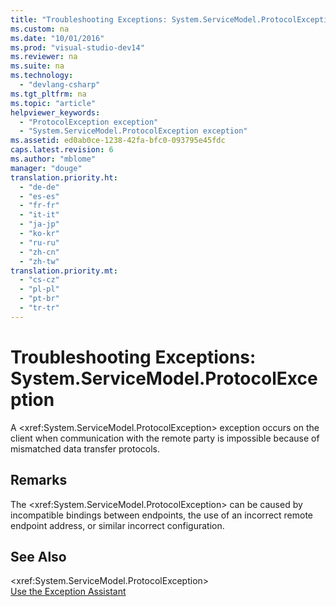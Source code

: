 ```yaml
---
title: "Troubleshooting Exceptions: System.ServiceModel.ProtocolException"
ms.custom: na
ms.date: "10/01/2016"
ms.prod: "visual-studio-dev14"
ms.reviewer: na
ms.suite: na
ms.technology: 
  - "devlang-csharp"
ms.tgt_pltfrm: na
ms.topic: "article"
helpviewer_keywords: 
  - "ProtocolException exception"
  - "System.ServiceModel.ProtocolException exception"
ms.assetid: ed0ab0ce-1238-42fa-bfc0-093795e45fdc
caps.latest.revision: 6
ms.author: "mblome"
manager: "douge"
translation.priority.ht: 
  - "de-de"
  - "es-es"
  - "fr-fr"
  - "it-it"
  - "ja-jp"
  - "ko-kr"
  - "ru-ru"
  - "zh-cn"
  - "zh-tw"
translation.priority.mt: 
  - "cs-cz"
  - "pl-pl"
  - "pt-br"
  - "tr-tr"
---
```

# Troubleshooting Exceptions: System.ServiceModel.ProtocolException
A \<xref:System.ServiceModel.ProtocolException> exception occurs on the client when communication with the remote party is impossible because of mismatched data transfer protocols.  
  
## Remarks  
 The \<xref:System.ServiceModel.ProtocolException> can be caused by incompatible bindings between endpoints, the use of an incorrect remote endpoint address, or similar incorrect configuration.  
  
## See Also  
 \<xref:System.ServiceModel.ProtocolException>   
 [Use the Exception Assistant](../Topic/How%20to:%20Use%20the%20Exception%20Assistant.md)